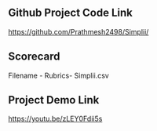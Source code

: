 ## Github Project Code Link
https://github.com/Prathmesh2498/Simplii/

## Scorecard 
Filename - Rubrics- Simplii.csv

## Project Demo Link
https://youtu.be/zLEY0Fdii5s